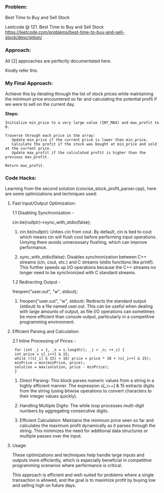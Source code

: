 ### Problem: 
Best Time to Buy and Sell Stock

Leetcode @ 121. Best Time to Buy and Sell Stock  
https://leetcode.com/problems/best-time-to-buy-and-sell-stock/description/
### Approach:

All [2] approaches are perfectly documentated here.

Kindly refer this 

### My Final Approach:

Achieve this by iterating through the list of stock prices while maintaining the minimum price encountered so far 
and calculating the potential profit if we were to sell on the current day.

**Steps:**

    Initialize min_price to a very large value (INT_MAX) and max_profit to 0.
    
    Traverse through each price in the array:
       Update min_price if the current price is lower than min_price.
       Calculate the profit if the stock was bought at min_price and sold at the current price.
       Update max_profit if the calculated profit is higher than the previous max_profit.
    
    Return max_profit.

### Code Hacks:
Learning from the second solution (concise_stock_profit_parser.cpp), here are some optimizations and techniques used:

1. Fast Input/Output Optimization:

    1.1 Disabling Synchronization -
   
    cin.tie(nullptr)->sync_with_stdio(false);

    1) cin.tie(nullptr): Unties cin from cout. By default, cin is tied to cout which means cin will flush cout before performing input operations.
       Untying them avoids unnecessary flushing, which can improve performance.

    2) sync_with_stdio(false): Disables synchronization between C++ streams (cin, cout, etc.) and C streams (stdio functions like printf).
       This further speeds up I/O operations because the C++ streams no longer need to be synchronized with C standard streams.

    1.2 Redirecting Output -
   
    freopen("user.out", "w", stdout);

    1) freopen("user.out", "w", stdout): Redirects the standard output (stdout) to a file named user.out.
       This can be useful when dealing with large amounts of output, as file I/O operations can sometimes be more efficient than console output, particularly in a competitive programming environment.

2. Efficient Parsing and Calculation:

    2.1 Inline Processing of Prices -
   
        for (int _i = 1, _n = s.length(); _i < _n; ++_i) {
        int price = s[_i++] & 15;
        while ((s[_i] & 15) < 10) price = price * 10 + (s[_i++] & 15);
        minPrice = min(minPrice, price);
        solution = max(solution, price - minPrice);
        }

    1) Direct Parsing: This block parses numeric values from a string in a highly efficient manner.
       The expression s[_i++] & 15 extracts digits from the string (using bitwise operations to convert characters to their integer values quickly).

    2) Handling Multiple Digits: The while loop processes multi-digit numbers by aggregating consecutive digits.
    
    3) Efficient Calculation: Maintains the minimum price seen so far and calculates the maximum profit dynamically as it parses through the string.
       This minimizes the need for additional data structures or multiple passes over the input. 


3. Usage:
   
   These optimizations and techniques help handle large inputs and outputs more efficiently, 
   which is especially beneficial in competitive programming scenarios where performance is critical.

   This approach is efficient and well-suited for problems where a single transaction is allowed, and the goal is to maximize profit by buying low and selling high on future days.
